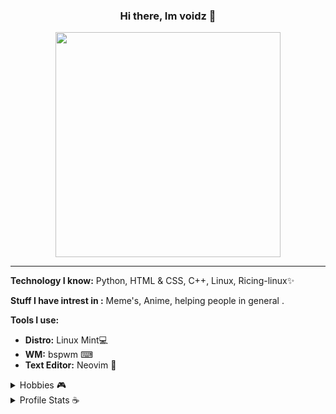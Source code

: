 <h3 align='center'>Hi there, Im voidz 👋</h3>
<p align='center'><img align='center' width='360px' src='https://64.media.tumblr.com/f44184258bf3c3712d2029e90c391a96/27f1ab5eb22beebb-6a/s640x960/2efdbe35f17bc117cc0db55a8e4cf97b973ee72e.gifv'></img></p>
<hr/>

**Technology I know:** Python, HTML & CSS, C++, Linux, Ricing-linux✨

**Stuff I have intrest in :** Meme's,  Anime, helping people in general .

**Tools I use:**
  - **Distro:** Linux Mint💻
  - **WM:**  bspwm ⌨
  - **Text Editor:** Neovim 💚


<details>
  <summary> Hobbies 🎮 </summary>
  <br/>
  <p align='center'> -> Programming, watching anime &  competitive gaming and occasionally reading some books </p>
</details>

<!-- <details>
  <summary> Fonts I like 🖋️ </summary>
  <br/>
  <p align='center'> -> JetBrains Mono, Fira Code, Fantasque Sans Mono, Montserrat, Lato, Kungfont, Segoe Script & Segoe Print </p>
</details>
 -->
<details>
  <summary> Profile Stats ☕</summary>
  <br/>
  <p align='center'><img src="https://github-readme-stats.vercel.app/api/?username=vooidz&layout=compact&show_icons=true&include_all_commits=true&hide_border=false&theme=cobalt" />  
</details>
